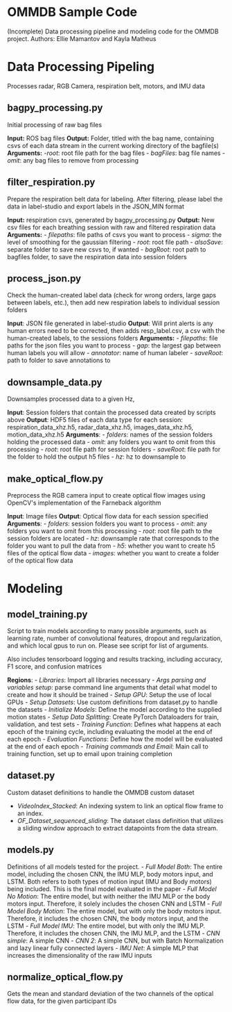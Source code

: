 # OMMDB Sample Code
(Incomplete) Data processing pipeline and modeling code for the OMMDB project. 
Authors: Ellie Mamantov and Kayla Matheus

# Data Processing Pipeling
Processes radar, RGB Camera, respiration belt, motors, and IMU data

## bagpy_processing.py
Initial processing of raw bag files

**Input:** ROS bag files
**Output:** Folder, titled with the bag name, containing csvs of each data stream in the current working directory of the bagfile(s)
**Arguments:** 
		-*root*: root file path for the bag files
		- *bagFiles*: bag file names
		- *omit*: any bag files to remove from processing

## filter_respiration.py
Prepare the respiration belt data for labeling. After filtering, please label the data in label-studio and export labels in the JSON_MIN format

**Input:** respiration csvs, generated by bagpy_processing.py
**Output:** New csv files for each breathing session with raw and filtered respiration data 
**Arguments:** 
		- *filepaths*: file paths of csvs you want to process
		- *sigma*: the level of smoothing for the gaussian filtering
		- *root*: root file path
		- *alsoSave*: separate folder to save new csvs to, if wanted
		- *bagRoot*: root path to bagfiles folder, to save the respiration data into session folders

## process_json.py
Check the human-created label data (check for wrong orders, large gaps between labels, etc.), then add new respiration labels to individual session folders  

**Input**: JSON file generated in label-studio
**Output**: Will print alerts is any human errors need to be corrected, then adds resp_label.csv, a csv with the human-created labels, to the sessions folders
**Arguments:**
	- *filepaths*: file paths for the json files you want to process
	- *gap*: the largest gap between human labels you will allow
	- *annotator*: name of human labeler
	- *saveRoot*: path to folder to save annotations to

## downsample_data.py
Downsamples processed data to a given Hz, 

**Input**: Session folders that contain the processed data created by scripts above
**Output**: HDF5 files of each data type for each session: respiration_data_xhz.h5, radar_data_xhz.h5, images_data_xhz.h5, motion_data_xhz.h5
**Arguments**: 
	- *folders*: names of the session folders holding the processed data
	- *omit*: any folders you want to omit from this processing
	- *root*: root file path for session folders
	- *saveRoot*: file path for the folder to hold the output h5 files
	- *hz*: hz to downsample to


## make_optical_flow.py
Preprocess the RGB camera input to create optical flow images using OpenCV's implementation of the Farneback algorithm

**Input**: Image files 
**Output**: Optical flow data for each session specified 
**Arguments**:
	 - *folders*: session folders you want to process
	 - *omit*: any folders you want to omit from this processing
	 - *root*: root file path to the session folders are located
	 - *hz*: downsample rate that corresponds to the folder you want to pull the data from
	 - *h5*: whether you want to create h5 files of the optical flow data
	 - *images*: whether you want to create a folder of the optical flow data

# Modeling 

## model_training.py

Script to train models according to many possible arguments, such as learning rate, number of convolutional features, dropout and regularization, and which local gpus to run on. Please see script for list of arguments. 

Also includes tensorboard logging and results tracking, including accuracy, F1 score, and confusion matrices

**Regions**:
	- *Libraries*: Import all libraries necessary
	- *Args parsing and variables setup*: parse command line arguments that detail what model to create and how it should be trained
	- *Setup GPU*: Setup the use of local GPUs
	- *Setup Datasets*: Use custom definitions from dataset.py to handle the datasets
	- *Initialize Models*: Define the model according to the supplied motion states 
	- *Setup Data Splitting*: Create PyTorch Dataloaders for train, validation, and test sets
	- *Training Function*: Defines what happens at each epoch of the training cycle, including evaluating the model at the end of each epoch
	- *Evaluation Functions*: Define how the model will be evaluated at the end of each epoch
	- *Training commands and Email*: Main call to training function, set up to email upon training completion

## dataset.py

Custom dataset definitions to handle the OMMDB custom dataset

- *VideoIndex_Stacked*: An indexing system to link an optical flow frame to an index. 
- *OF_Dataset_sequenced_sliding*: The dataset class definition that utilizes a sliding window approach to extract datapoints from the data stream. 

## models.py

Definitions of all models tested for the project. 
	- *Full Model Both*: The entire model, including the chosen CNN, the IMU MLP, body motors input, and LSTM. Both refers to both types of motion input (IMU and Body motors) being included. This is the final model evaluated in the paper
	- *Full Model No Motion*: The entire model, but with neither the IMU MLP or the body motors input. Therefore, it solely includes the chosen CNN and LSTM
	- *Full Model Body Motion*: The entire model, but with only the body motors input. Therefore, it includes the chosen CNN, the body motors input, and the LSTM
	- *Full Model IMU*: The entire model, but with only the IMU MLP. Therefore, it includes the chosen CNN, the IMU MLP, and the LSTM
	- *CNN simple*: A simple CNN
	- *CNN 2*: A simple CNN, but with Batch Normalization and lazy linear fully connected layers
	- *IMU Net*: A simple MLP that increases the dimensionality of the raw IMU inputs

## normalize_optical_flow.py

Gets the mean and standard deviation of the two channels of the optical flow data, for the given participant IDs

